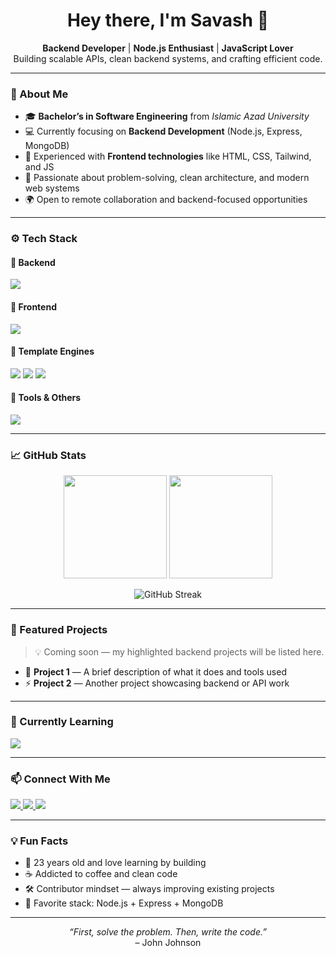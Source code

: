 <!-- 🌟 SAVASHOPS GITHUB PROFILE README -->
<h1 align="center">Hey there, I'm Savash 👋</h1>

<p align="center">
  <b>Backend Developer</b> | <b>Node.js Enthusiast</b> | <b>JavaScript Lover</b>  
  <br/>
  Building scalable APIs, clean backend systems, and crafting efficient code.
</p>

---

### 🧠 About Me

- 🎓 **Bachelor’s in Software Engineering** from *Islamic Azad University*  
- 💻 Currently focusing on **Backend Development** (Node.js, Express, MongoDB)  
- 🎨 Experienced with **Frontend technologies** like HTML, CSS, Tailwind, and JS  
- 🚀 Passionate about problem-solving, clean architecture, and modern web systems  
- 🌍 Open to remote collaboration and backend-focused opportunities  

---

### ⚙️ Tech Stack

#### 🧩 Backend
<p align="left">
  <img src="https://skillicons.dev/icons?i=nodejs,express,mongodb,mongoose,postman" />
</p>

#### 🎨 Frontend
<p align="left">
  <img src="https://skillicons.dev/icons?i=html,css,tailwind,js" />
</p>

#### 🧠 Template Engines
<p align="left">
  <img src="https://img.shields.io/badge/EJS-8BC34A?style=for-the-badge&logoColor=white" />
  <img src="https://img.shields.io/badge/Handlebars.js-f0772b?style=for-the-badge&logo=handlebarsdotjs&logoColor=white" />
  <img src="https://img.shields.io/badge/Pug-4a2b0f?style=for-the-badge&logo=pug&logoColor=white" />
</p>

#### 🧰 Tools & Others
<p align="left">
  <img src="https://skillicons.dev/icons?i=git,github,vscode" />
</p>

---

### 📈 GitHub Stats

<p align="center">
  <img src="https://github-readme-stats.vercel.app/api?username=SavashOps&show_icons=true&theme=radical" height="165" />
  <img src="https://github-readme-stats.vercel.app/api/top-langs/?username=SavashOps&layout=compact&theme=radical" height="165" />
</p>

<p align="center">
  <img src="https://streak-stats.demolab.com?user=SavashOps&theme=radical&hide_border=false" alt="GitHub Streak" />
</p>

---

### 🚀 Featured Projects

> 💡 Coming soon — my highlighted backend projects will be listed here.

- 🧠 **Project 1** — A brief description of what it does and tools used  
- ⚡ **Project 2** — Another project showcasing backend or API work  

---

### 🌱 Currently Learning

<p align="left">
  <img src="https://skillicons.dev/icons?i=typescript,graphql,docker,jest" />
</p>

---

### 📫 Connect With Me

<p align="left">
  <a href="https://t.me/YourTelegramHandle" target="_blank">
    <img src="https://img.shields.io/badge/Telegram-2CA5E0?style=for-the-badge&logo=telegram&logoColor=white" />
  </a>
  <a href="https://linkedin.com/in/YourLinkedInProfile" target="_blank">
    <img src="https://img.shields.io/badge/LinkedIn-0077B5?style=for-the-badge&logo=linkedin&logoColor=white" />
  </a>
  <a href="mailto:youremail@example.com" target="_blank">
    <img src="https://img.shields.io/badge/Email-D14836?style=for-the-badge&logo=gmail&logoColor=white" />
  </a>
</p>

---

### 💡 Fun Facts

- 🧩 23 years old and love learning by building  
- ☕ Addicted to coffee and clean code  
- 🛠 Contributor mindset — always improving existing projects  
- 💬 Favorite stack: Node.js + Express + MongoDB  

---

<p align="center">
  <i>“First, solve the problem. Then, write the code.”</i>  
  <br/>– John Johnson
</p>
